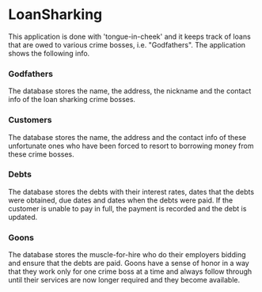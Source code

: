 # LoanSharking

This application is done with 'tongue-in-cheek' and it keeps track of loans that are owed to various crime bosses, i.e. "Godfathers". The application shows the following info.

### Godfathers

The database stores the name, the address, the nickname and the contact info of the loan sharking crime bosses.

### Customers

The database stores the name, the address and the contact info of these unfortunate ones who have been forced to resort to borrowing money from these crime bosses.

### Debts

The database stores the debts with their interest rates, dates that the debts were obtained, due dates and dates when the debts were paid. If the customer is unable to pay in full, the payment is recorded and the debt is updated.

### Goons

The database stores the muscle-for-hire who do their employers bidding and ensure that the debts are paid. Goons have a sense of honor in a way that they work only for one crime boss at a time and always follow through until their services are now longer required and they become available.
